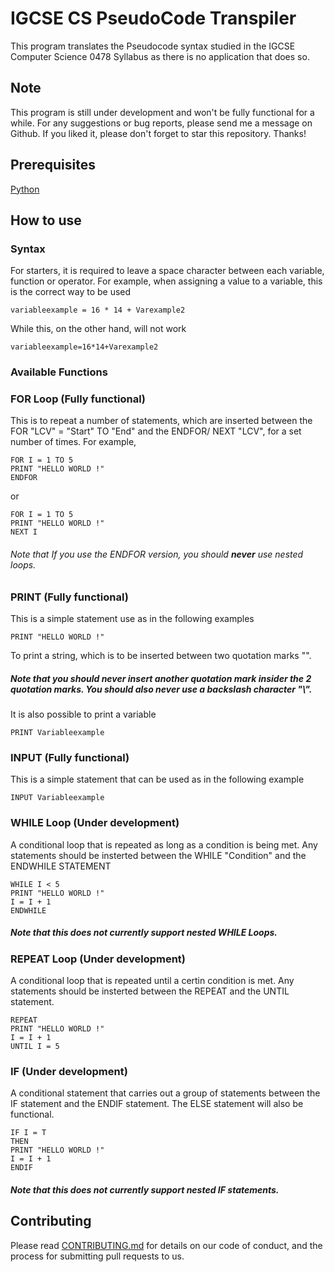 # IGCSE CS PseudoCode Transpiler 
This program translates the Pseudocode syntax studied in the IGCSE Computer Science 0478 Syllabus as there is no application that does so.

## Note
This program is still under development and won't be fully functional for a while. For any suggestions or bug reports, please send me a message on Github. If you liked it, please don't forget to star this repository. Thanks!


## Prerequisites
[Python](https://www.python.org/downloads/)


## How to use
### Syntax
For starters, it is required to leave a space character between each variable, function or operator. 
For example, when assigning a value to a variable, this is the correct way to be used
  ```
  variableexample = 16 * 14 + Varexample2
  ```
While this, on the other hand, will not work
  ```
  variableexample=16*14+Varexample2
  ```

### Available Functions

### FOR Loop (Fully functional)
This is to repeat a number of statements, which are inserted between the FOR "LCV" = "Start" TO "End" and the ENDFOR/ NEXT "LCV", for a set number of times.
For example,
  ```
  FOR I = 1 TO 5
  PRINT "HELLO WORLD !"
  ENDFOR
  ```
or 
  ```
  FOR I = 1 TO 5
  PRINT "HELLO WORLD !"
  NEXT I
  ```
###### Note that If you use the ENDFOR version, you should ***never*** use nested loops.

### PRINT (Fully functional)
This is a simple statement use as in the following examples
  ```
  PRINT "HELLO WORLD !"
  ```
To print a string, which is to be inserted between two quotation marks "". 
##### Note that you should ***never*** insert another quotation mark insider the 2 quotation marks. You should also never use a backslash character "\\".
It is also possible to print a variable
  ```
  PRINT Variableexample
  ```

### INPUT (Fully functional)
This is a simple statement that can be used as in the following example
  ```
  INPUT Variableexample
  ```
### WHILE Loop (Under development)
A conditional loop that is repeated as long as a condition is being met. Any statements should be insterted between the WHILE "Condition" and the ENDWHILE STATEMENT
  ```
  WHILE I < 5
  PRINT "HELLO WORLD !"
  I = I + 1
  ENDWHILE
  ```
##### Note that this does not currently support nested WHILE Loops.

### REPEAT Loop (Under development)
A conditional loop that is repeated until a certin condition is met. Any statements should be insterted between the REPEAT and the UNTIL statement.
  ```
  REPEAT
  PRINT "HELLO WORLD !"
  I = I + 1
  UNTIL I = 5
  ```

### IF (Under development)
A conditional statement that carries out a group of statements between the IF statement and the ENDIF statement. The ELSE statement will also be functional.
  ```
  IF I = T
  THEN 
  PRINT "HELLO WORLD !"
  I = I + 1
  ENDIF
  ```
##### Note that this does not currently support nested IF statements.


## Contributing
Please read [CONTRIBUTING.md](https://github.com/Sherlemious/IGCSE-CS-PC-Transpiler/blob/master/CONTRIBUTING.md) for details on our code of conduct, and the process for submitting pull requests to us.
